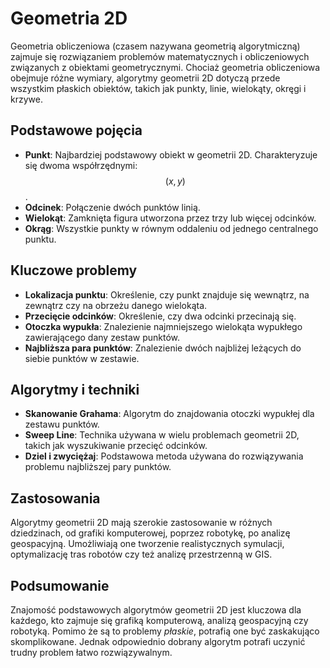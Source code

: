 # Geometria 2D

Geometria obliczeniowa (czasem nazywana geometrią algorytmiczną) zajmuje się rozwiązaniem problemów matematycznych i obliczeniowych związanych z obiektami geometrycznymi. Chociaż geometria obliczeniowa obejmuje różne wymiary, algorytmy geometrii 2D dotyczą przede wszystkim płaskich obiektów, takich jak punkty, linie, wielokąty, okręgi i krzywe.

## Podstawowe pojęcia

- **Punkt**: Najbardziej podstawowy obiekt w geometrii 2D. Charakteryzuje się dwoma współrzędnymi: $$(x, y)$$.
- **Odcinek**: Połączenie dwóch punktów linią.
- **Wielokąt**: Zamknięta figura utworzona przez trzy lub więcej odcinków.
- **Okrąg**: Wszystkie punkty w równym oddaleniu od jednego centralnego punktu.

## Kluczowe problemy

- **Lokalizacja punktu**: Określenie, czy punkt znajduje się wewnątrz, na zewnątrz czy na obrzeżu danego wielokąta.
- **Przecięcie odcinków**: Określenie, czy dwa odcinki przecinają się.
- **Otoczka wypukła**: Znalezienie najmniejszego wielokąta wypukłego zawierającego dany zestaw punktów.
- **Najbliższa para punktów**: Znalezienie dwóch najbliżej leżących do siebie punktów w zestawie.

## Algorytmy i techniki

- **Skanowanie Grahama**: Algorytm do znajdowania otoczki wypukłej dla zestawu punktów.
- **Sweep Line**: Technika używana w wielu problemach geometrii 2D, takich jak wyszukiwanie przecięć odcinków.
- **Dziel i zwyciężaj**: Podstawowa metoda używana do rozwiązywania problemu najbliższej pary punktów.

## Zastosowania

Algorytmy geometrii 2D mają szerokie zastosowanie w różnych dziedzinach, od grafiki komputerowej, poprzez robotykę, po analizę geospacyjną. Umożliwiają one tworzenie realistycznych symulacji, optymalizację tras robotów czy też analizę przestrzenną w GIS.

## Podsumowanie

Znajomość podstawowych algorytmów geometrii 2D jest kluczowa dla każdego, kto zajmuje się grafiką komputerową, analizą geospacyjną czy robotyką. Pomimo że są to problemy *płaskie*, potrafią one być zaskakująco skomplikowane. Jednak odpowiednio dobrany algorytm potrafi uczynić trudny problem łatwo rozwiązywalnym.
